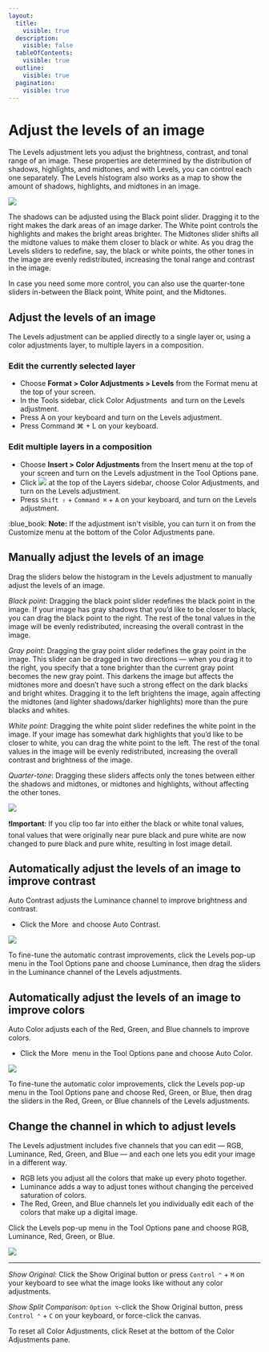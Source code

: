 ```yaml
---
layout:
  title:
    visible: true
  description:
    visible: false
  tableOfContents:
    visible: true
  outline:
    visible: true
  pagination:
    visible: true
---
```


# Adjust the levels of an image

The Levels adjustment lets you adjust the brightness, contrast, and tonal range of an image. These properties are determined by the distribution of shadows, highlights, and midtones, and with Levels, you can control each one separately. The Levels histogram also works as a map to show the amount of shadows, highlights, and midtones in an image.

![](https://help.pixelmator.com/pixelmator-pro/3.5/assets/English/1656328099000.png)

The shadows can be adjusted using the Black point slider. Dragging it to the right makes the dark areas of an image darker. The White point controls the highlights and makes the bright areas brighter. The Midtones slider shifts all the midtone values to make them closer to black or white. As you drag the Levels sliders to redefine, say, the black or white points, the other tones in the image are evenly redistributed, increasing the tonal range and contrast in the image.

In case you need some more control, you can also use the quarter-tone sliders in-between the Black point, White point, and the Midtones.

## Adjust the levels of an image

The Levels adjustment can be applied directly to a single layer or, using a color adjustments layer, to multiple layers in a composition.

### Edit the currently selected layer

* Choose **Format > Color Adjustments > Levels** from the Format menu at the top of your screen.
* In the Tools sidebar, click Color Adjustments <img src="https://help.pixelmator.com/pixelmator-pro/3.5/assets/English/1581000192000.png" alt="" data-size="line"> and turn on the Levels adjustment.
* Press A on your keyboard and turn on the Levels adjustment.
* Press Command ⌘ + L on your keyboard.

### Edit multiple layers in a composition

* Choose **Insert > Color Adjustments** from the Insert menu at the top of your screen and turn on the Levels adjustment in the Tool Options pane.
* Click ![](https://help.pixelmator.com/pixelmator-pro/3.5/assets/English/1648724547000.png) at the top of the Layers sidebar, choose Color Adjustments, and turn on the Levels adjustment.
* Press `Shift ⇧` + `Command ⌘` + `A` on your keyboard, and turn on the Levels adjustment.

:blue\_book: **Note:** If the adjustment isn't visible, you can turn it on from the Customize menu at the bottom of the Color Adjustments pane.

## Manually adjust the levels of an image

Drag the sliders below the histogram in the Levels adjustment to manually adjust the levels of an image.

_Black point_: Dragging the black point slider redefines the black point in the image. If your image has gray shadows that you’d like to be closer to black, you can drag the black point to the right. The rest of the tonal values in the image will be evenly redistributed, increasing the overall contrast in the image.

_Gray point_: Dragging the gray point slider redefines the gray point in the image. This slider can be dragged in two directions — when you drag it to the right, you specify that a tone brighter than the current gray point becomes the new gray point. This darkens the image but affects the midtones more and doesn’t have such a strong effect on the dark blacks and bright whites. Dragging it to the left brightens the image, again affecting the midtones (and lighter shadows/darker highlights) more than the pure blacks and whites.

_White point_: Dragging the white point slider redefines the white point in the image. If your image has somewhat dark highlights that you’d like to be closer to white, you can drag the white point to the left. The rest of the tonal values in the image will be evenly redistributed, increasing the overall contrast and brightness of the image.

_Quarter-tone_: Dragging these sliders affects only the tones between either the shadows and midtones, or midtones and highlights, without affecting the other tones.

![](https://help.pixelmator.com/pixelmator-pro/3.5/assets/English/1656333377000.png)

:exclamation:**Important**: If you clip too far into either the black or white tonal values, tonal values that were originally near pure black and pure white are now changed to pure black and pure white, resulting in lost image detail.

## Automatically adjust the levels of an image to improve contrast

Auto Contrast adjusts the Luminance channel to improve brightness and contrast.

* Click the More <img src="https://help.pixelmator.com/pixelmator-pro/3.5/assets/English/1605111967000.png" alt="" data-size="line"> and choose Auto Contrast.

![](https://help.pixelmator.com/pixelmator-pro/3.5/assets/English/1656333661000.png)

To fine-tune the automatic contrast improvements, click the Levels pop-up menu in the Tool Options pane and choose Luminance, then drag the sliders in the Luminance channel of the Levels adjustments.

## Automatically adjust the levels of an image to improve colors

Auto Color adjusts each of the Red, Green, and Blue channels to improve colors.

* Click the More <img src="https://help.pixelmator.com/pixelmator-pro/3.5/assets/English/1605111967000.png" alt="" data-size="line"> menu in the Tool Options pane and choose Auto Color.

![](https://help.pixelmator.com/pixelmator-pro/3.5/assets/English/1656333629000.png)

To fine-tune the automatic color improvements, click the Levels pop-up menu in the Tool Options pane and choose Red, Green, or Blue, then drag the sliders in the Red, Green, or Blue channels of the Levels adjustments.

## Change the channel in which to adjust levels

The Levels adjustment includes five channels that you can edit — RGB, Luminance, Red, Green, and Blue — and each one lets you edit your image in a different way.

* RGB lets you adjust all the colors that make up every photo together.
* Luminance adds a way to adjust tones without changing the perceived saturation of colors.
* The Red, Green, and Blue channels let you individually edit each of the colors that make up a digital image.

Click the Levels pop-up menu in the Tool Options pane and choose RGB, Luminance, Red, Green, or Blue.

![](https://help.pixelmator.com/pixelmator-pro/3.5/assets/English/1656335926000.png)

***

_Show Original:_ Click the Show Original button or press `Control ⌃` + `M` on your keyboard to see what the image looks like without any color adjustments.

_Show Split Comparison:_ `Option ⌥`-click the Show Original button, press `Control ⌃` + `C` on your keyboard, or force-click the canvas.

To reset all Color Adjustments, click Reset at the bottom of the Color Adjustments pane.
